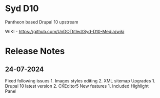 # Syd D10

Pantheon based Drupal 10 upstream

WIKI - https://github.com/UnDOTtitled/Syd-D10-Media/wiki

# Release Notes
## 24-07-2024
Fixed following issues
    1. Images styles editing
    2. XML sitemap
Upgrades
    1. Drupal 10 latest version
    2. CKEditor5
New features
    1. Included Highlight Panel
